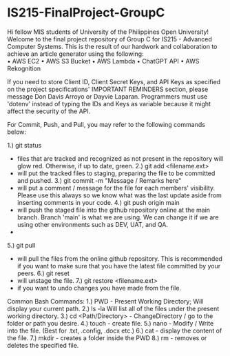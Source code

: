 # IS215-FinalProject-GroupC
Hi fellow MIS students of University of the Philippines Open University! Welcome to the final project repository of Group C for IS215 - Advanced Computer Systems.   This is the result of our hardwork and collaboration to achieve an article generator using the following:  
•	AWS EC2 
•	AWS S3 Bucket 
•	AWS Lambda 
•	ChatGPT API 
•	AWS Rekognition

If you need to store Client ID, Client Secret Keys, and API Keys as specified on the project specifications' IMPORTANT REMINDERS section, please message Don Davis Arroyo or Dayvie Laparan. Programmers must use 'dotenv' instead of typing the IDs and Keys as variable because it might affect the security of the API. 

For Commit, Push, and Pull, you may refer to the following commands below:

1.) git status 
-	files that are tracked and recognized as not present in the repository will glow red. Otherwise, if up to date, green.
2.) git add <filename.ext>
-	will put the tracked files to staging, preparing the file to be committed and pushed.
3.) git commit -m "Message / Remarks here"
-	will put a comment / message for the file for each members' visibility. Please use this always so we know what was the last update aside from inserting comments in your code.
4.) git push origin main
-	will push the staged file into the github repository online at the main branch. Branch 'main' is what we are using. We can change it if we are using other environments such as DEV, UAT, and QA.
-	
5.) git pull
-	will pull the files from the online github repository. This is recommended if you want to make sure that you have the latest file committed by your peers.
6.) git reset
-	will unstage the file.
7.) git restore <filename.ext>
-	if you want to undo changes you have made from the file.

Common Bash Commands:
1.)	PWD - Present Working Directory; Will display your current path.
2.)	ls -la Will list all of the files under the present working directory.
3.)	cd <Path/Directory> - ChangeDirectory / go to the folder or path you desire. 
4.)	touch <filename or filename.ext> - create file.
5.)	nano <filename or filename.ext> - Modify / Write into the file. (Best for .txt, .config, .docx etc.)
6.)	cat <filename or filename.ext> - display the content of the file.
7.)	mkdir <Folder Name> - creates a folder inside the PWD
8.)	rm <filename or filename.ext> - removes or deletes the specified file.
